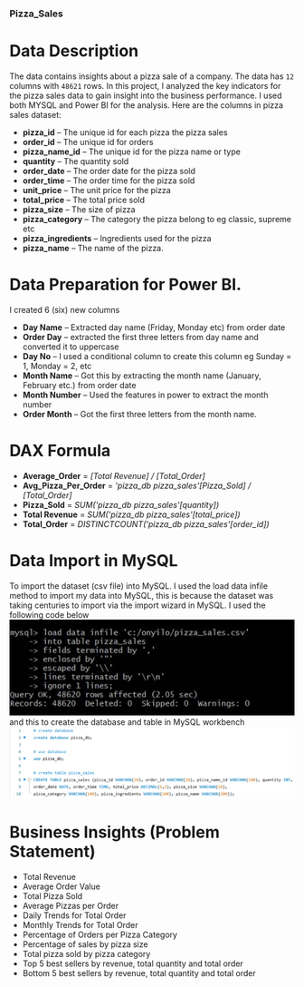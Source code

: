 ### Pizza_Sales

# Data Description
The data contains insights about a pizza sale of a company. The data has `12` columns with `48621` rows. In this project, I analyzed the key indicators for the pizza sales data to gain insight into the business performance. I used both MYSQL and Power BI for the analysis. Here are the columns in pizza sales dataset:
* **pizza_id** – The unique id for each pizza the pizza sales
* **order_id** – The unique id for orders	
* **pizza_name_id** – The unique id for the pizza name or type
* **quantity** – The quantity sold
* **order_date** – The order date for the pizza sold
* **order_time** – The order time for the pizza sold
* **unit_price** – The unit price for the pizza
* **total_price** – The total price sold
* **pizza_size** – The size of pizza
* **pizza_category** – The category the pizza belong to eg classic, supreme etc
* **pizza_ingredients** – Ingredients used for the pizza
* **pizza_name** – The name of the pizza.

# Data Preparation for Power BI.
I created 6 (six) new columns 
* **Day Name** – Extracted day name (Friday, Monday etc) from order date
* **Order Day** – extracted the first three letters from day name and converted it to uppercase
* **Day No** – I used a conditional column to create this column eg Sunday = 1, Monday = 2, etc
* **Month Name** – Got this by extracting the month name (January, February etc.) from order date
* **Month Number** – Used the features in power to extract the month number
* **Order Month** – Got the first three letters from the month name.
# DAX Formula
* **Average_Order** = *[Total Revenue] / [Total_Order]*
* **Avg_Pizza_Per_Order** = *'pizza_db pizza_sales'[Pizza_Sold] / [Total_Order]*
* **Pizza_Sold** = *SUM('pizza_db pizza_sales'[quantity])*
* **Total Revenue** = *SUM('pizza_db pizza_sales'[total_price])*
* **Total_Order** = *DISTINCTCOUNT('pizza_db pizza_sales'[order_id])*

# Data Import in MySQL
To import the dataset (csv file) into MySQL. I used the load data infile method to import my data into MySQL, this is because the dataset was taking centuries to import via the import wizard in MySQL. I used the following code below
![load data infile](sql.jpeg) and this to create the database and table in MySQL workbench
![Table](bench.png)


# Business Insights (Problem Statement)
* Total Revenue
* Average Order Value
* Total Pizza Sold
* Average Pizzas per Order
* Daily Trends for Total Order
* Monthly Trends for Total Order
* Percentage of Orders per Pizza Category
* Percentage of sales by pizza size
* Total pizza sold by pizza category
* Top 5 best sellers by revenue, total quantity and total order
* Bottom 5 best sellers by revenue, total quantity and total order
